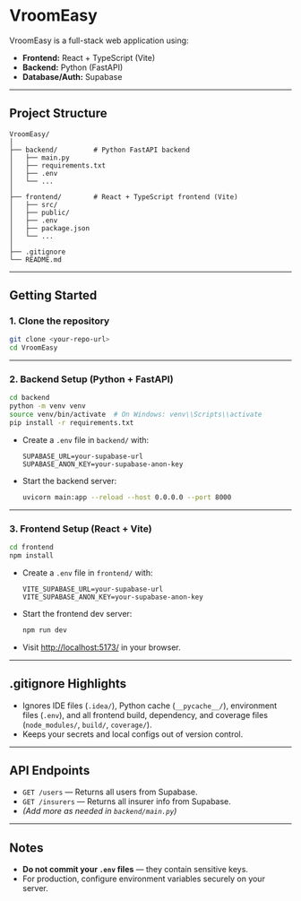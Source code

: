 # VroomEasy

VroomEasy is a full-stack web application using:
- **Frontend:** React + TypeScript (Vite)
- **Backend:** Python (FastAPI)
- **Database/Auth:** Supabase

---

## Project Structure

```
VroomEasy/
│
├── backend/         # Python FastAPI backend
│   ├── main.py
│   ├── requirements.txt
│   ├── .env
│   └── ...
│
├── frontend/        # React + TypeScript frontend (Vite)
│   ├── src/
│   ├── public/
│   ├── .env
│   ├── package.json
│   └── ...
│
├── .gitignore
└── README.md
```

---

## Getting Started

### 1. **Clone the repository**
```bash
git clone <your-repo-url>
cd VroomEasy
```

---

### 2. **Backend Setup (Python + FastAPI)**
```bash
cd backend
python -m venv venv
source venv/bin/activate  # On Windows: venv\\Scripts\\activate
pip install -r requirements.txt
```
- Create a `.env` file in `backend/` with:
  ```
  SUPABASE_URL=your-supabase-url
  SUPABASE_ANON_KEY=your-supabase-anon-key
  ```
- Start the backend server:
  ```bash
  uvicorn main:app --reload --host 0.0.0.0 --port 8000
  ```

---

### 3. **Frontend Setup (React + Vite)**
```bash
cd frontend
npm install
```
- Create a `.env` file in `frontend/` with:
  ```
  VITE_SUPABASE_URL=your-supabase-url
  VITE_SUPABASE_ANON_KEY=your-supabase-anon-key
  ```
- Start the frontend dev server:
  ```bash
  npm run dev
  ```
- Visit [http://localhost:5173/](http://localhost:5173/) in your browser.

---

## .gitignore Highlights

- Ignores IDE files (`.idea/`), Python cache (`__pycache__/`), environment files (`.env`), and all frontend build, dependency, and coverage files (`node_modules/`, `build/`, `coverage/`).
- Keeps your secrets and local configs out of version control.

---

## API Endpoints

- `GET /users` — Returns all users from Supabase.
- `GET /insurers` — Returns all insurer info from Supabase.
- *(Add more as needed in `backend/main.py`)*

---

## Notes

- **Do not commit your `.env` files** — they contain sensitive keys.
- For production, configure environment variables securely on your server.


